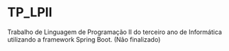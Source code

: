 # TP_LPII
Trabalho de Linguagem de Programação II do terceiro ano de Informática utilizando a framework Spring Boot. (Não finalizado)
